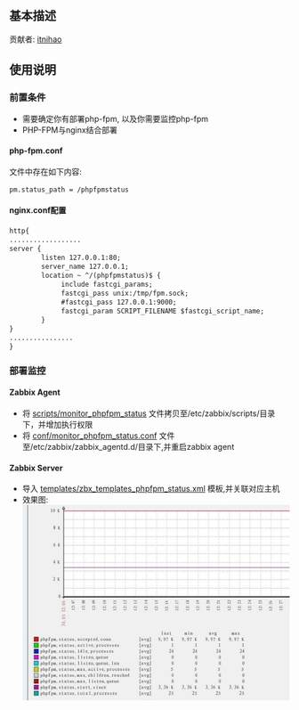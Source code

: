 ## 基本描述
贡献者: [itnihao](http://weibo.com/itnihao)

## 使用说明
### 前置条件
* 需要确定你有部署php-fpm, 以及你需要监控php-fpm
* PHP-FPM与nginx结合部署

#### php-fpm.conf
文件中存在如下内容:

    pm.status_path = /phpfpmstatus

#### nginx.conf配置

    http{
    ..................
    server {
            listen 127.0.0.1:80;
            server_name 127.0.0.1;
            location ~ ^/(phpfpmstatus)$ {
                 include fastcgi_params;
                 fastcgi_pass unix:/tmp/fpm.sock;
                 #fastcgi_pass 127.0.0.1:9000;
                 fastcgi_param SCRIPT_FILENAME $fastcgi_script_name;
            }
    }
    ................
    }
 

### 部署监控
#### Zabbix Agent
* 将 [scripts/monitor_phpfpm_status](scripts/monitor_phpfpm_status) 文件拷贝至/etc/zabbix/scripts/目录下，并增加执行权限
* 将 [conf/monitor_phpfpm_status.conf](conf/monitor_phpfpm_status.conf) 文件至/etc/zabbix/zabbix_agentd.d/目录下,并重启zabbix agent

#### Zabbix Server
* 导入 [templates/zbx_templates_phpfpm_status.xml](templates/zbx_templates_phpfpm_status.xml) 模板,并关联对应主机
* 效果图:
![php-fpm效果图](snapshot.jpg)
